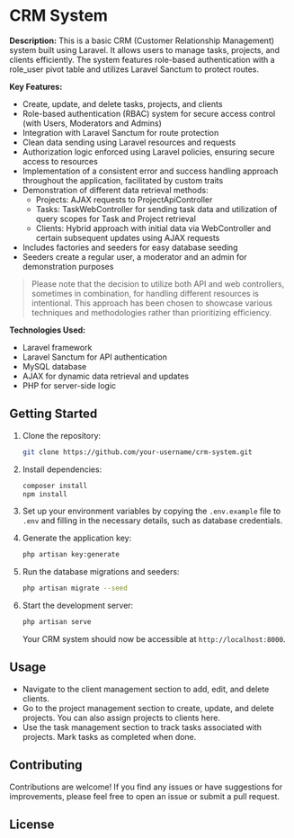 # CRM System

**Description:**
This is a basic CRM (Customer Relationship Management) system built using Laravel. It allows users to manage tasks, projects, and clients efficiently. The system features role-based authentication with a role_user pivot table and utilizes Laravel Sanctum to protect routes.

**Key Features:**
- Create, update, and delete tasks, projects, and clients
- Role-based authentication (RBAC) system for secure access control (with Users, Moderators and Admins)
- Integration with Laravel Sanctum for route protection
- Clean data sending using Laravel resources and requests
- Authorization logic enforced using Laravel policies, ensuring secure access to resources
- Implementation of a consistent error and success handling approach throughout the application, facilitated by custom traits
- Demonstration of different data retrieval methods:
    - Projects: AJAX requests to ProjectApiController
    - Tasks: TaskWebController for sending task data and utilization of query scopes for Task and Project retrieval
    - Clients: Hybrid approach with initial data via WebController and certain subsequent updates using AJAX requests
- Includes factories and seeders for easy database seeding
- Seeders create a regular user, a moderator and an admin for demonstration purposes

> Please note that the decision to utilize both API and web controllers, sometimes in combination, for handling different resources is intentional. This approach has been chosen to showcase various techniques and methodologies rather than prioritizing efficiency.

**Technologies Used:**
- Laravel framework
- Laravel Sanctum for API authentication
- MySQL database
- AJAX for dynamic data retrieval and updates
- PHP for server-side logic

## Getting Started

1. Clone the repository:

   ```bash
   git clone https://github.com/your-username/crm-system.git
   ```

2. Install dependencies:

   ```bash
   composer install
   npm install
   ```

3. Set up your environment variables by copying the `.env.example` file to `.env` and filling in the necessary details, such as database credentials.

4. Generate the application key:

   ```bash
   php artisan key:generate
   ```

5. Run the database migrations and seeders:

   ```bash
   php artisan migrate --seed
   ```

6. Start the development server:

   ```bash
   php artisan serve
   ```

   Your CRM system should now be accessible at `http://localhost:8000`.

## Usage

- Navigate to the client management section to add, edit, and delete clients.
- Go to the project management section to create, update, and delete projects. You can also assign projects to clients here.
- Use the task management section to track tasks associated with projects. Mark tasks as completed when done.

## Contributing

Contributions are welcome! If you find any issues or have suggestions for improvements, please feel free to open an issue or submit a pull request.

## License



